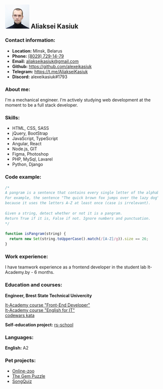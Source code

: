 ## ![Avatar](me.png) Aliaksei Kasiuk

### Contact information:

- **Location:** Minsk, Belarus
- **Phone:** [(8029) 729-14-79](+375297291479)
- **Email:** <aliakseikasiuk@gmail.com>
- **Github:** <https://github.com/alexeikasiuk>
- **Telegram:** <https://t.me/AliakseiKasiuk>
- **Discord:** alexeikasiuk#1793

### About me:

I'm a mechanical engineer. I'm actively studying web development at the moment to be a full stack developer.

### Skills:

- HTML, CSS, SASS
- jQuery, BootStrap
- JavaScript, TypeScript
- Angular, React
- Node.js, GIT
- Figma, Photoshop
- PHP, MySql, Lavarel
- Python, Django

### Code example:

```javascript
/*
A pangram is a sentence that contains every single letter of the alphabet at least once.
For example, the sentence "The quick brown fox jumps over the lazy dog" is a pangram,
because it uses the letters A-Z at least once (case is irrelevant).

Given a string, detect whether or not it is a pangram.
Return True if it is, False if not. Ignore numbers and punctuation.
*/

function isPangram(string) {
  return new Set(string.toUpperCase().match(/[A-Z]/g)).size == 26;
}
```

### Work experience:

I have teamwork experience as a frontend developer in the student lab It-Academy.by - 6 months.

### Education and courses:

**Engineer, Brest State Technical Univercity**

[It-Academy course "Front-End Developer"](https://www.it-academy.by/course/front-end-developer/)  
[It-Academy course "English for IT"](https://www.it-academy.by/specialization/angliyskiy-dlya-it/)  
[codewars kata](https://www.codewars.com/users/alexeikasiuk)

**Self-education project:** [rs-school](https://rs.school/js/)

### Languages:

**English:** A2

### Pet projects:

- [Online-zoo](https://alexeikasiuk.github.io/online-zoo/pages/main/index.html)
- [The Gem Puzzle](https://alexeikasiuk.github.io/the-gem-puzzle/dist/index.html)
- [SongQuiz](https://alexeikasiuk.github.io/songquiz/dist/index.html)
